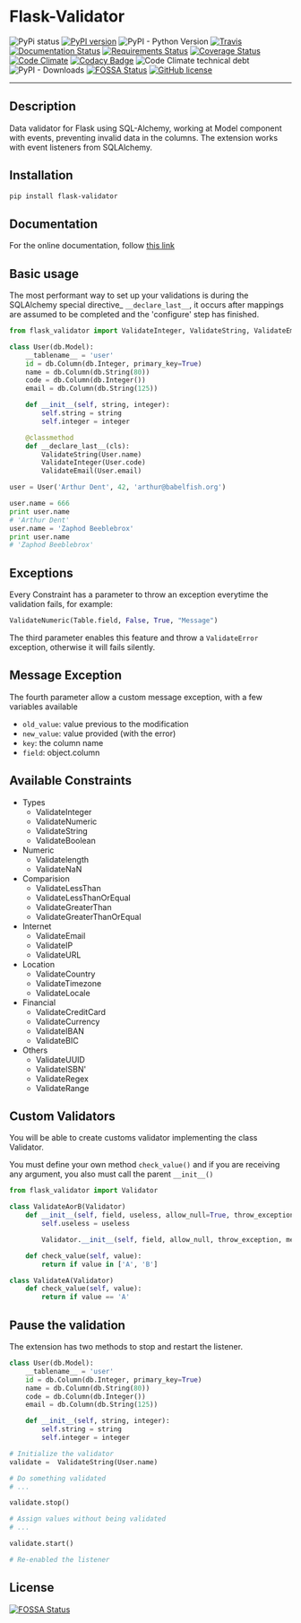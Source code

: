 # Flask-Validator

![PyPi status](https://img.shields.io/pypi/status/Flask-Validator.svg)
[![PyPI version](https://badge.fury.io/py/Flask-Validator.svg)](https://badge.fury.io/py/Flask-Validator)
![PyPI - Python Version](https://img.shields.io/pypi/pyversions/Flask-Validator)
[![Travis](https://travis-ci.org/xeBuz/Flask-Validator.svg)](https://travis-ci.org/xeBuz/Flask-Validator)
[![Documentation Status](https://readthedocs.org/projects/flask-validator/badge/?version=latest)](http://flask-validator.readthedocs.org/en/latest/?badge=latest)
[![Requirements Status](https://requires.io/github/xeBuz/Flask-Validator/requirements.svg?branch=master)](https://requires.io/github/xeBuz/Flask-Validator/requirements/?branch=master)
[![Coverage Status](https://coveralls.io/repos/xeBuz/Flask-Validator/badge.svg?branch=master&service=github)](https://coveralls.io/github/xeBuz/Flask-Validator?branch=master)
[![Code Climate](https://codeclimate.com/github/xeBuz/Flask-Validator/badges/gpa.svg)](https://codeclimate.com/github/xeBuz/Flask-Validator)
[![Codacy Badge](https://api.codacy.com/project/badge/Grade/e84331c3be9343de97c20c31a6b032e1)](https://www.codacy.com/app/jesus-roldan/Flask-Validator?utm_source=github.com&amp;utm_medium=referral&amp;utm_content=xeBuz/Flask-Validator&amp;utm_campaign=Badge_Grade)
![Code Climate technical debt](https://img.shields.io/codeclimate/tech-debt/xeBuz/Flask-Validator)
![PyPI - Downloads](https://img.shields.io/pypi/dm/Flask-Validator)
[![FOSSA Status](https://app.fossa.io/api/projects/git%2Bgithub.com%2FxeBuz%2FFlask-Validator.svg?type=shield)](https://app.fossa.io/projects/git%2Bgithub.com%2FxeBuz%2FFlask-Validator?ref=badge_shield)
[![GitHub license](https://img.shields.io/github/license/xeBuz/Flask-Validator)](https://github.com/xeBuz/Flask-Validator/blob/master/LICENSE)

------

## Description

Data validator for Flask using SQL-Alchemy, working at Model component with events, preventing invalid data in the columns.
The extension works with event listeners from SQLAlchemy.

## Installation

```bash
pip install flask-validator
```

## Documentation

For the online documentation, follow [this link](http://flask-validator.readthedocs.org/en/latest/)

## Basic usage

The most performant way to set up your validations is during the SQLAlchemy special  directive_ ``__declare_last__``, it occurs after mappings are assumed to be completed and the 'configure' step has finished.

```python
from flask_validator import ValidateInteger, ValidateString, ValidateEmail

class User(db.Model):
    __tablename__ = 'user'
    id = db.Column(db.Integer, primary_key=True)
    name = db.Column(db.String(80))
    code = db.Column(db.Integer())
    email = db.Column(db.String(125))

    def __init__(self, string, integer):
        self.string = string
        self.integer = integer

    @classmethod
    def __declare_last__(cls):
        ValidateString(User.name)
        ValidateInteger(User.code)
        ValidateEmail(User.email)

user = User('Arthur Dent', 42, 'arthur@babelfish.org')

user.name = 666
print user.name
# 'Arthur Dent'
user.name = 'Zaphod Beeblebrox'
print user.name
# 'Zaphod Beeblebrox'
```

## Exceptions

Every Constraint has a parameter to throw an exception everytime the validation fails, for example:

```python
ValidateNumeric(Table.field, False, True, "Message")
```

The third parameter enables this feature and throw a `ValidateError` exception, otherwise it will fails silently.

## Message Exception

The fourth parameter allow a custom message exception, with a few variables available

- `old_value`: value previous to the modification
- `new_value`: value provided (with the error)
- `key`: the column name
- `field`: object.column

## Available Constraints

- Types
  - ValidateInteger
  - ValidateNumeric
  - ValidateString
  - ValidateBoolean
- Numeric
  - Validatelength
  - ValidateNaN
- Comparision
  - ValidateLessThan
  - ValidateLessThanOrEqual
  - ValidateGreaterThan
  - ValidateGreaterThanOrEqual
- Internet
  - ValidateEmail
  - ValidateIP
  - ValidateURL
- Location
  - ValidateCountry
  - ValidateTimezone
  - ValidateLocale
- Financial
  - ValidateCreditCard
  - ValidateCurrency
  - ValidateIBAN
  - ValidateBIC
- Others
  - ValidateUUID
  - ValidateISBN'
  - ValidateRegex
  - ValidateRange

## Custom Validators

You will be able to create customs validator implementing the class Validator.

You must define your own method ``check_value()`` and if you are receiving any argument, you also must call the parent ``__init__()``

```python
from flask_validator import Validator

class ValidateAorB(Validator)
    def __init__(self, field, useless, allow_null=True, throw_exception=False, message=None):
        self.useless = useless

        Validator.__init__(self, field, allow_null, throw_exception, message):

    def check_value(self, value):
        return if value in ['A', 'B']

class ValidateA(Validator)
    def check_value(self, value):
        return if value == 'A'
```

## Pause the validation

The extension has two methods to stop and restart the listener.

```python
class User(db.Model):
    __tablename__ = 'user'
    id = db.Column(db.Integer, primary_key=True)
    name = db.Column(db.String(80))
    code = db.Column(db.Integer())
    email = db.Column(db.String(125))

    def __init__(self, string, integer):
        self.string = string
        self.integer = integer

# Initialize the validator
validate =  ValidateString(User.name)

# Do something validated
# ...

validate.stop()

# Assign values without being validated
# ...

validate.start()

# Re-enabled the listener

```

## License

[![FOSSA Status](https://app.fossa.io/api/projects/git%2Bgithub.com%2FxeBuz%2FFlask-Validator.svg?type=large)](https://app.fossa.io/projects/git%2Bgithub.com%2FxeBuz%2FFlask-Validator?ref=badge_large)